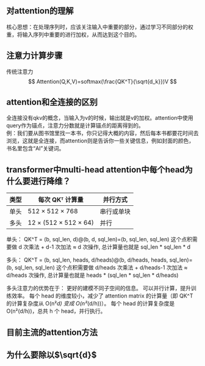 ## 对attention的理解
核心思想：在处理序列时，应该关注输入中重要的部分，通过学习不同部分的权重，将输入序列中重要的进行加权，从而达到这个目的。

## 注意力计算步骤
传统注意力
$$
Attention(Q,K,V)=softmax(\frac{QK^T}{\sqrt{d_k}})V
$$

## attention和全连接的区别
全连接没有qkv的概念，当输入为v的时候，输出就是v的加权。attention中使用query作为锚点，注意力分数就是计算锚点的距离得到的。  
例：我们要从图书馆里找一本书，你只记得大概的内容，然后每本书都要花时间去浏览，这就是全连接，而attention则是告诉你一些关键信息，例如封面的颜色，书名里包含“AI”关键词。

## transformer中multi-head attention中每个head为什么要进行降维？
|类型	|每次 QKᵀ 计算量	|并行方式|
|---|------|---|
|单头|	512 × 512 × 768	|串行或单块	|
|多头|12 × (512 × 512 × 64)	|并行	|

单头：
QK^T = (b, sql_len, d)@(b, d, sql_len)=(b, sql_len, sql_len)       这个点积需要做 d 次乘法 + d-1 次加法 ≈ d 次操作, 总计算量也就是 sql_len * sql_len * d 

多头：
QK^T = (b, sql_len, heads, d/heads)@(b, d/heads, heads, sql_len)=(b, sql_len, sql_len)       这个点积需要做 d/heads 次乘法 + d/heads-1 次加法 ≈ d/heads 次操作, 总计算量也就是 heads * (sql_len * sql_len * d/heads)

多头注意力的优势在于：
更好的建模不同子空间的信息。
可以并行计算，提升训练效率。
每个 head 的维度较小，减少了 attention matrix 的计算量（即 QK^T 的计算复杂度从 O(n²*d) 变成 O(n²*(d/h))）。
每个 head 的计算复杂度是 O(n²(d/h))，总共 h 个 head，并行执行。

##  目前主流的attention方法


## 为什么要除以$\sqrt{d}$
